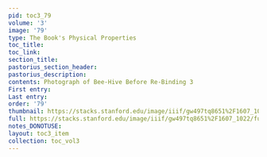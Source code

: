 ```yaml
---
pid: toc3_79
volume: '3'
image: '79'
type: The Book's Physical Properties
toc_title: 
toc_link: 
section_title: 
pastorius_section_header: 
pastorius_description: 
contents: Photograph of Bee-Hive Before Re-Binding 3
First entry: 
Last entry: 
order: '79'
thumbnail: https://stacks.stanford.edu/image/iiif/gw497tq8651%2F1607_1022/full/100,/0/default.jpg
full: https://stacks.stanford.edu/image/iiif/gw497tq8651%2F1607_1022/full/full/0/default.jpg
notes_DONOTUSE: 
layout: toc3_item
collection: toc_vol3
---
```

